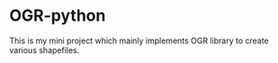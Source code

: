 # OGR-python
This is my mini project which mainly implements OGR library to create various shapefiles.
